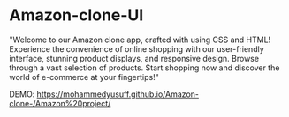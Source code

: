 # Amazon-clone-UI
"Welcome to our Amazon clone app, crafted with using CSS and HTML!  Experience the convenience of online shopping with our user-friendly interface, stunning product displays, and responsive design. Browse through a vast selection of products. Start shopping now and discover the world of e-commerce at your fingertips!"

DEMO: https://mohammedyusuff.github.io/Amazon-clone-/Amazon%20project/
